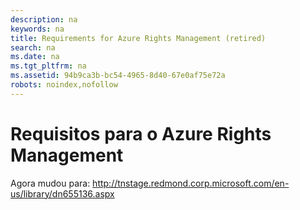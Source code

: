 ```yaml
---
description: na
keywords: na
title: Requirements for Azure Rights Management (retired)
search: na
ms.date: na
ms.tgt_pltfrm: na
ms.assetid: 94b9ca3b-bc54-4965-8d40-67e0af75e72a
robots: noindex,nofollow
---
```

# Requisitos para o Azure Rights Management
Agora mudou para: http://tnstage.redmond.corp.microsoft.com/en-us/library/dn655136.aspx

